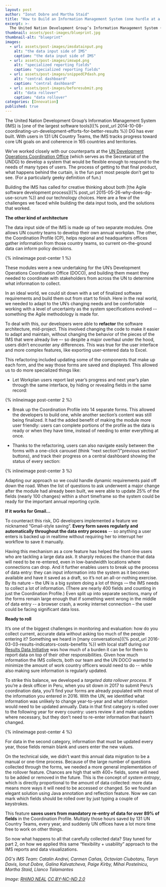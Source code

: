 ```yaml
---
layout: post
author: "Ionut Dobre and Martha Staid"
title: "How to Build an Information Management System (one hurdle at a time)" 
excerpt: >-
  The United Nation Development Group’s Information Management System (IMS) is one of the largest software tools DG has ever built.  With users on 131 UN Country Teams, the IMS tracks progress toward core UN goals on and coherence in 165 countries and territories....
thumbnail: assets/post-images/blueprint.jpg
thumbnail-alt: "blueprint"
images:
  - url: assets/post-images/imsdatainput.png
    alt: "the data input side of IMS"
    caption: "the data input side of IMS"
  - url: assets/post-images/imswp4.png
    alt: "specialized reporting fields"
    caption: "specialized reporting fields"
  - url: assets/post-images/snippedCPdash.png
    alt: "central dashboard"
    caption: "central dashboard"
  - url: assets/post-images/beforesubmit.png
    alt: "data rollover"
    caption: "data rollover"
categories: [Innovation]
published: true
---
```

The United Nation Development Group’s Information Management System (IMS) is [one of the largest software tools]({% post_url 2014-10-08-coordinating-un-development-efforts-for-better-results %}) DG has ever built.  With users in 131 UN Country Teams, the IMS tracks progress toward core UN goals on and coherence in 165 countries and territories.
 
We’ve worked closely with our counterparts at the [UN Development Operations Coordination Office](https://undg.org/home/about-undg/doco/) (which serves as the Secretariat of the UNDG) to develop a system that would be flexible enough to respond to the needs of many types of users. The process of getting to that final product, what happens behind the curtain, is the fun part most people don’t get to see. (For a particularly geeky definition of fun.)
 
Building the IMS has called for creative thinking about both [the Agile software development process]({% post_url 2015-05-26-why-does-dg-use-scrum %}) and our technology choices.  Here are a few of the challenges we faced while building the data input tools, and the solutions that worked.

**The other kind of architecture**

The data input side of the IMS is made up of two separate modules. One allows UN country teams to develop their own annual workplan.  The other, the Coordination Profile (CP), helps regional and headquarters offices gather information from those country teams, so current on-the-ground data can inform policy decisions.

{% inlineimage post-center 1 %}

These modules were a new undertaking for the UN’s Development Operations Coordination Office (DOCO), and building them meant they needed to coordinate with stakeholders from across the UN to determine what information to collect.


In an ideal world, we could sit down with a set of finalized software requirements and build them out from start to finish.  Here in the real world, we needed to adapt to the UN’s changing needs and be comfortable working with a level of uncertainty as the system specifications evolved -- something the Agile methodology is made for.


To deal with this, our developers were able to **refactor** the software architecture, mid-project. This involved changing the code to make it easier to adapt and maintain, without changing the behavior of the pieces of the IMS that were already live –- so despite a major overhaul under the hood, users didn’t encounter any differences. This was true for the user interface and more complex features, like exporting user-entered data to Excel. 

This refactoring included updating some of the components that make up each form, and the way those forms are saved and displayed.  This allowed us to do more specialized things like:
 
 - Let Workplan users report last year’s progress and next year’s plan through the same interface, by hiding or revealing fields in the same record:

{% inlineimage post-center 2 %}

 - Break up the Coordination Profile into 14 separate forms.  This allowed the developers to build one, while another section’s content was still being finalized. It had the added benefit of making the module more user friendly: users can complete portions of the profile as the data is ready or when they have time, instead of needing to enter everything at once.  


 - Thanks to the refactoring, users can also navigate easily between the forms with a one-click carousel (think “next section”/”previous section” buttons), and track their progress on a central dashboard showing the status of every section:

{% inlineimage post-center 3 %}

Adapting our approach so we could handle dynamic requirements paid off down the road. When the list of questions to ask underwent a major change after the module had already been built, we were able to update 25% of the fields (nearly 100 changes) within a short timeframe so the system could be ready for the important annual reporting cycle.

**If it works for Gmail...**

To counteract this risk, DG developers implemented a feature we nicknamed “Gmail-style saving”.  **Every form saves regularly and automatically throughout the data entry process** -- so anything a user enters is backed up in realtime without requiring her to interrupt her workflow to save it manually.  


Having this mechanism as a core feature has helped the front-line users who are tackling a large data ask.  It sharply reduces the chance that data will need to be re-entered, even in low-bandwidth locations where connections can drop.  And it further enables users to break up the process of data entry: they can input information into the system as it becomes available and have it saved as a draft, so it’s not an all-or-nothing exercise.
By its nature – the UN is a big system doing a lot of things -– the IMS needs to collect a lot of information. (There are nearly 400 fields and counting in just the Coordination Profile.)  Even split up into separate sections, many of the forms remain large enough that if something went wrong in the middle of data entry -- a browser crash, a wonky internet connection – the user could be facing significant data loss.

**Ready to roll**

It’s one of the biggest challenges in monitoring and evaluation: how do you collect current, accurate data without asking too much of the people entering it?  Something we heard in [many conversations]({% post_url 2016-03-03-results-indicators-costs-benefits %}) with local staff during our [Results Data Initiative](http://rdi.developmentgateway.org/#/?_k=drk3zc) was how much of a burden it can be for them to report data on top of their other responsibilities.  Given how much information the IMS collects, both our team and the UN DOCO wanted to minimize the amount of work country officers would need to do -- while also making sure information is regularly updated.
 
To strike this balance, we developed a *targeted data rollover process*.  If you’re a desk officer in Peru, when you sit down in 2017 to submit Peru’s coordination data, you’ll find your forms are already populated with most of the information you entered in 2016.  With the UN, we identified what information was unlikely to change year-to-year and what information would need to be updated annually.  Data in that first category is rolled over to the following year for every country: users review it and make updates where necessary, but they don’t need to re-enter information that hasn’t changed.   

{% inlineimage post-center 4 %}

For data in the second category, information that must be updated every year, those fields remain blank and users enter the new values.  


On the technical side, we didn’t want this annual data migration to be a manual or one-time process.  Because of the large number of questions collected through the forms, we needed a more general implementation of the rollover feature.  Chances are high that with 400+ fields, some will need to be added or removed in the future.  This is the concept of *system entropy*, which is directly proportional to the amount of data collected: more data means more ways it will need to be accessed or changed.  So we found an elegant solution using Java annotation and reflection feature. Now we can mark which fields should be rolled over by just typing a couple of keystrokes.

This feature **saves users from mandatory re-entry of data for over 89% of fields** in the Coordination Profile.  Multiply those hours saved by 131 UN Country Teams, every year, and suddenly UN offices have a lot more time free to work on other things.


So now what happens to all that carefully collected data? Stay tuned for part 2, on how we applied this same “flexibility + usability” approach to the IMS reports and data visualizations.

*DG's IMS Team: Catalin Andrei, Carmen Cañas, Octavian Ciubotaru, Taryn Davis, Ionut Dobre, Galina Kalvatcheva, Paige Kirby, Mihai Postelnicu, Martha Staid, Llanco Talamantes*

*Image: [RHiNO NEAL](https://www.flickr.com/photos/rhinoneal/8060238470/) [CC BY-NC-ND 2.0](https://creativecommons.org/licenses/by-nc-nd/2.0/)*
